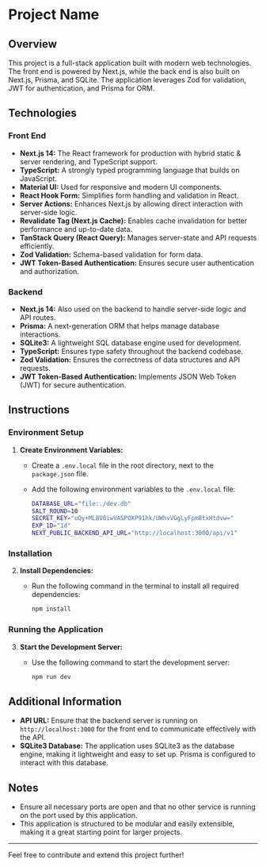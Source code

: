 # Project Name

## Overview

This project is a full-stack application built with modern web technologies. The front end is powered by Next.js, while the back end is also built on Next.js, Prisma, and SQLite. The application leverages Zod for validation, JWT for authentication, and Prisma for ORM.

## Technologies

### Front End

- **Next.js 14:** The React framework for production with hybrid static & server rendering, and TypeScript support.
- **TypeScript:** A strongly typed programming language that builds on JavaScript.
- **Material UI:** Used for responsive and modern UI components.
- **React Hook Form:** Simplifies form handling and validation in React.
- **Server Actions:** Enhances Next.js by allowing direct interaction with server-side logic.
- **Revalidate Tag (Next.js Cache):** Enables cache invalidation for better performance and up-to-date data.
- **TanStack Query (React Query):** Manages server-state and API requests efficiently.
- **Zod Validation:** Schema-based validation for form data.
- **JWT Token-Based Authentication:** Ensures secure user authentication and authorization.

### Backend

- **Next.js 14:** Also used on the backend to handle server-side logic and API routes.
- **Prisma:** A next-generation ORM that helps manage database interactions.
- **SQLite3:** A lightweight SQL database engine used for development.
- **TypeScript:** Ensures type safety throughout the backend codebase.
- **Zod Validation:** Ensures the correctness of data structures and API requests.
- **JWT Token-Based Authentication:** Implements JSON Web Token (JWT) for secure authentication.

## Instructions

### Environment Setup

1. **Create Environment Variables:**
   - Create a `.env.local` file in the root directory, next to the `package.json` file.
   - Add the following environment variables to the `.env.local` file:

     ```bash
     DATABASE_URL="file:./dev.db"
     SALT_ROUND=10
     SECRET_KEY="uQy+MLBV0iwVASPOXP91hk/UWhvVGgLyFpm8txHtdvw="
     EXP_1D="1d"
     NEXT_PUBLIC_BACKEND_API_URL="http://localhost:3000/api/v1"
     ```

### Installation

2. **Install Dependencies:**
   - Run the following command in the terminal to install all required dependencies:

     ```bash
     npm install
     ```

### Running the Application

3. **Start the Development Server:**
   - Use the following command to start the development server:

     ```bash
     npm run dev
     ```

## Additional Information

- **API URL:** Ensure that the backend server is running on `http://localhost:3000` for the front end to communicate effectively with the API.
- **SQLite3 Database:** The application uses SQLite3 as the database engine, making it lightweight and easy to set up. Prisma is configured to interact with this database.

## Notes

- Ensure all necessary ports are open and that no other service is running on the port used by this application.
- This application is structured to be modular and easily extensible, making it a great starting point for larger projects.

---

Feel free to contribute and extend this project further!
